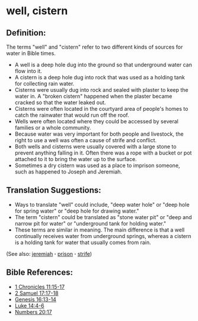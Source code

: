 # well, cistern #

## Definition: ##

The terms "well" and "cistern" refer to two different kinds of sources for water in Bible times.

* A well is a deep hole dug into the ground so that underground water can flow into it.
* A cistern is a deep hole dug into rock that was used as a holding tank for collecting rain water.
* Cisterns were usually dug into rock and sealed with plaster to keep the water in. A "broken cistern" happened when the plaster became cracked so that the water leaked out.
* Cisterns were often located in the courtyard area of people's homes to catch the rainwater that would run off the roof.
* Wells were often located where they could be accessed by several families or a whole community.
* Because water was very important for both people and livestock, the right to use a well was often a cause of strife and conflict.
* Both wells and cisterns were usually covered with a large stone to prevent anything falling in it. Often there was a rope with a bucket or pot attached to it to bring the water up to the surface.
* Sometimes a dry cistern was used as a place to imprison someone, such as happened to Joseph and Jeremiah.

## Translation Suggestions: ##

* Ways to translate "well" could include, "deep water hole" or "deep hole for spring water" or "deep hole for drawing water."
* The term "cistern" could be translated as "stone water pit" or "deep and narrow pit for water" or "underground tank for holding water."
* These terms are similar in meaning. The main difference is that a well continually receives water from underground springs, whereas a cistern is a holding tank for water that usually comes from rain.

(See also: [jeremiah](../other/jeremiah.md) **·** [prison](../other/prison.md) **·** [strife](../other/strife.md))

## Bible References: ##

* [1 Chronicles 11:15-17](https://door43.org/en/bible/notes/1ch/11/15)
* [2 Samuel 17:17-18](https://door43.org/en/bible/notes/2sa/17/17)
* [Genesis 16:13-14](https://door43.org/en/bible/notes/gen/16/13)
* [Luke 14:4-6](https://door43.org/en/bible/notes/luk/14/04)
* [Numbers 20:17](https://door43.org/en/bible/notes/num/20/17)

